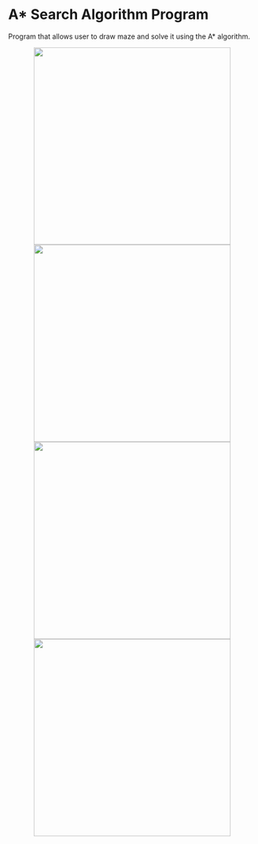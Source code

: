 # A* Search Algorithm Program
Program that allows user to draw maze and solve it using the A* algorithm.

<p align="center">
<img src="https://i.imgur.com/vQe2Tvd.png" height="400"/>
<img src="https://i.imgur.com/3tliPj0.png" height="400"/>
<img src="https://i.imgur.com/zoefhEe.png" height="400"/>
<img src="https://i.imgur.com/gA0SaZV.png" height="400"/>
</p>
